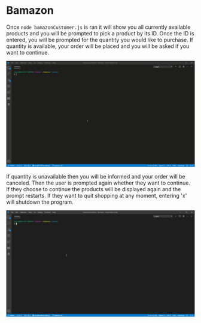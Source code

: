 # Bamazon

Once ```node bamazonCustomer.js``` is ran it will show you all currently available products and you will be prompted to pick a product by its ID. Once the ID is entered, you will be prompted for the quantity you would like to purchase. If quantity is available, your order will be placed and you will be asked if you want to continue.

![Successful Transaction](/images/bamazonsuccessNocontinue.gif)


If quantity is unavailable then you will be informed and your order will be canceled. Then the user is prompted again whether they want to continue. If they choose to continue the products will be displayed again and the prompt restarts. If they want to quit shopping at any moment, entering 'x' will shutdown the program.

![Insufficent Quantity](/images/bamazonInsufficent.gif)